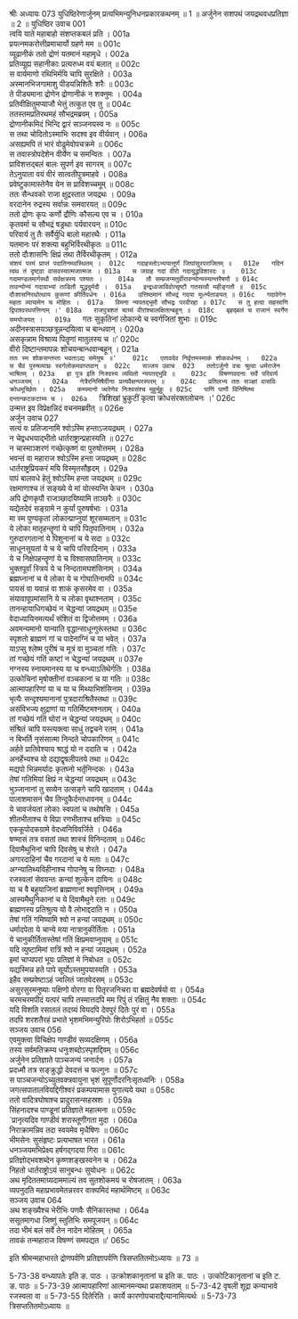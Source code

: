 श्रीः
अध्यायः 073
युधिष्ठिरेणार्जुनम् प्रत्यभिमन्युनिधनप्रकारकथनम् ॥ 1 ॥ अर्जुनेन सशपथं जयद्रथवधप्रतिज्ञा ॥ 2 ॥
युधिष्ठिर उवाच 	001  
त्वयि याते महाबाहो संशप्तकबलं प्रति ।	001a  
प्रयत्नमकरोत्तीव्रमाचार्यो ग्रहणे मम ॥	001c  
व्यूढानीकं ततो द्रोणं यतमानं महामृधे ।	002a  
प्रतिव्यूह्य सहानीकाः प्रत्यरुध्म वयं बलात् ॥	002c  
स वार्यमाणो रथिभिर्मयि चापि सुरक्षिते ।	003a  
अस्मानभिजगामाशु पीडयन्निशितैः शरैः ॥	003c  
ते पीड्यमाना द्रोणेन द्रोणानीकं न शक्नुमः ।	004a  
प्रतिवीक्षितुमप्याजौ भेत्तुं तत्कुत एव तु ॥	004c  
ततस्तमप्रतिरथमहं सौभद्रमब्रवम् ।	005a  
द्रोणानीकमिदं भिन्दि द्वारं सञ्जनयस्व नः ॥	005c  
स तथा चोदितोऽस्माभिः सदश्व इव वीर्यवान् ।	006a  
असह्यमपि तं भारं वोढुमेवोपचक्रमे ॥	006c  
स तवास्त्रोपदेशेन वीर्येण च समन्वितः ।	007a  
प्राविशत्तद्बलं बालः सुपर्ण इव सागरम् ॥	007c  
तेऽनुयाता वयं वीरं सात्वतीपुत्रमाहवे ।	008a  
प्रवेष्टुकामास्तेनैव येन स प्राविशच्चमूम् ॥	008c  
ततः सैन्धवको राजा क्षुद्रस्तात जयद्रथः ।	009a  
वरदानेन रुद्रस्य सर्वान्नः समवारयत् ॥	009c  
ततो द्रोणः कृपः कर्णो द्रौणिः कौसल्य एव च ।	010a  
कृतवर्मा च सौभद्रं षड्रथाः पर्यवारयन् ॥	010c  
परिवार्य तु तैः सर्वैर्युधि बालो महारथैः ।	011a  
यतमानः परं शक्त्या बहुभिर्विरथीकृतः ॥	011c  
ततो दौःशासनिः क्षिप्रं तथा तैर्विरथीकृतम् ।	012a  
`संशयं परमं प्राप्तं पदातिनमवस्थितम् ।	012c  
गदाहस्तोऽभ्ययात्तूर्णं जिघांसुरपराजितम् ॥	012e  
गदिनं त्वथ तं दृष्ट्वा वासवस्यात्मजात्मजः ।	013a  
स जग्राह गदां वीरो गदायुद्धविशारदः ॥	013c  
गदामण्डलमार्गस्थौ सर्वक्षत्रस्य पश्यतः ।	014a  
तौ सम्प्रजग्मतुर्वीरावन्योन्यस्यान्तरैषणौ ॥	014c  
तावन्योन्यं गदाग्राभ्यां ताडितौ युद्धदुर्मदौ ।	015a  
इन्द्रध्वजाविवोत्सृष्टौ गतसत्वौ महीङ्गतौ ॥	015c  
दौःशासनिरथोत्थाय कुरूणां कीर्तिवर्धनः ।	016a  
उत्तिष्ठमानं सौभद्रं गदया मूर्ध्न्यताडयत् ॥	016c  
गदावेगेन महता व्यायामेन च मोहितः ।	017a  
विमना न्यपतद्भूमौ सौभद्रः परवीरहा ॥	017c  
स तु हत्वा सहस्राणि द्विपाश्वरथपत्तिनाम् ।'	018a  
राजपुत्रशतं चाग्र्यं वीरांश्चालक्षितान्बहून् ॥	018c  
बृहद्बलं च राजानं स्वर्गेण समयोजयत् ।	019a  
`गतः सुकृतिनां लोकान्ये च स्वर्गजितां शुभाः ॥	019c  
अदीनस्त्रासयञ्छत्रून्नन्दयित्वा च बान्धवान् ।	020a  
असकृन्नाम विश्राव्य पितॄणां मातुलस्य च ॥'	020c  
वीरो दिष्टान्तमापन्नः शोचयन्बान्धवान्बहून् ।	021a  
`ततः स्म शोकसन्तप्ता भवताऽद्य समेयुषः ॥'	021c  
एतावदेव निर्वृत्तमस्माकं शोकवर्धनम् ।	022a  
स चैवं पुरुषव्याघ्रः स्वर्गलोकमवाप्तवान् ॥	022c  
सञ्जय उवाच 	023  
ततोऽर्जुनो वचः श्रुत्वा धर्मराजेन भाषितम् ।	023a  
हा पुत्र इति निःश्वस्य व्यथितो न्यपतद्भुवि ॥	023c  
विषण्णवदनाः सर्वे परिवार्य धनञ्जयम् ।	024a  
नेत्रैरनिमिषैर्दीनाः प्रत्यवैक्षन्परस्परम् ॥	024c  
प्रतिलभ्य ततः सञ्ज्ञां वासविः क्रोधमूर्च्छितः ।	025a  
कम्पमानो ज्वरेणेव निःश्वसंश्च मुहुर्मुहुः ॥	025c  
पाणिं पाणौ विनिष्पिष्य दन्तान्कटकटाय्य च ।	026a  
`त्रिशिखां भ्रुकुटीं कृत्वा क्रोधसंरक्तलोचनः ।'	026c  
उन्मत्त इव विप्रेक्षन्निदं वचनमब्रवीत् ॥	026e  
अर्जुन उवाच 	027  
सत्यं वः प्रतिजानामि श्वोऽस्मि हन्ताऽजयद्रथम् ।	027a  
न चेद्वधभयाद्भीतो धार्तराष्ट्रान्प्रहास्यति ॥	027c  
न चास्माञ्शरणं गच्छेत्कृष्णं वा पुरुषोत्तमम् ।	028a  
भवन्तं वा महाराज श्वोऽस्मि हन्ता जयद्रथम् ॥	028c  
धार्तराष्ट्रप्रियकरं मयि विस्मृतसौहृदम् ।	029a  
पापं बालवधे हेतुं श्वोऽस्मि हन्ता जयद्रथम् ॥	029c  
रक्षमाणाश्च तं सङ्ख्ये ये मां योत्स्यन्ति केचन ।	030a  
अपि द्रोणकृपौ राजञ्छादयिष्यामि ताञ्छरैः ॥	030c  
यद्येतदेवं सङ्ग्रामे न कुर्यां पुरुषर्षभाः ।	031a  
मा स्म पुण्यकृतां लोकान्प्राप्नुयां शूरसम्मतान् ॥	031c  
ये लोका मातृहन्तॄणां ये चापि पितृघातिनाम् ।	032a  
गुरुदारगतानां ये पिशुनानां च ये सदा ॥	032c  
साधूनसूयतां ये च ये चापि परिवादिनाम् ।	033a  
ये च निक्षेपहन्तॄणां ये च विश्वासघातिनाम् ॥	033c  
भुक्तपूर्वां स्त्रियं ये च निन्दतामघशंसिनाम् ।	034a  
ब्रह्मघ्नानां च ये लोका ये च गोघातिनामपि ॥	034c  
पायसं वा यवान्नं वा शाकं कृसरमेव वा ।	035a  
संयावापूपमांसानि ये च लोका वृथाश्नताम् ।	035c  
तानन्हायाधिगच्छेयं न चेद्धन्यां जयद्रथम् ॥	035e  
वेदाध्यायिनमत्यर्थं संशितं वा द्विजोत्तमम् ।	036a  
अवमन्यमानो यान्याति वृद्धान्साधून्गुरूंस्तथा ॥	036c  
स्पृशतो ब्राह्मणं गां च पादेनाग्निं च या भवेत् ।	037a  
याऽप्सु श्लेष्म पुरीषं च मूत्रं वा मुञ्चतां गतिः ।	037c  
तां गच्छेयं गतिं कष्टां न चेद्धन्यां जयद्रथम् ॥	037e  
नग्नस्य स्नायमानस्य या च वन्ध्याऽतिथेर्गतिः ।	038a  
उत्कोचिनां मृषोक्तीनां वञ्चकानां च या गतिः ॥	038c  
आत्मापहारिणां या च या च मिथ्याभिशंसिनाम् ।	039a  
भृत्यैः सन्दृश्यमानानां पुत्रदाराश्रितैस्तथा ॥	039c  
असंविभज्य क्षुद्राणां या गतिर्मिष्टमश्नताम् ।	040a  
तां गच्छेयं गतिं घोरां न चेद्धन्यां जयद्रथम् ॥	040c  
संश्रितं चापि यस्त्यक्त्वा साधुं तद्वचने रतम् ।	041a  
न बिभर्ति नृसंसात्मा निन्दते चोपकारिणम् ॥	041c  
अर्हते प्रातिवेश्याय श्राद्धं यो न ददाति च ।	042a  
अनर्हेभ्यश्च यो दद्याद्वृषलीपतये तथा ॥	042c  
मद्यपो भिन्नमर्यादः कृतघ्नो भर्तृनिन्दकः ।	043a  
तेषां गतिमियां क्षिप्रं न चेद्धन्यां जयद्रथम् ॥	043c  
भुञ्जानानां तु सव्येन उत्सङ्गे चापि खादताम् ।	044a  
पालाशमासनं चैव तिन्दुकैर्दन्तधावनम् ॥	044c  
ये चावर्जयतां लोकाः स्वपतां च तथोषसि ।	045a  
शीतभीताश्च ये विप्रा रणभीताश्च क्षत्रियाः ॥	045c  
एककूपोदकग्रामे वेदध्वनिविवर्जिते ।	046a  
षण्मासं तत्र वसतां तथा शास्त्रं विनिन्दताम् ॥	046c  
दिवामैथुनिनां चापि दिवसेषु च शेरते ।	047a  
अगारदाहिनां चैव गरदानां च ये मताः ॥	047c  
अग्न्यातिथ्यविहीनाश्च गोपानेषु च विघ्नदाः ।	048a  
रजस्वलां सेवयन्तः कन्यां शुल्केन दायिनः ॥	048c  
या च वै बहुयाजिनां ब्राह्मणानां श्ववृत्तिनाम् ।	049a  
आस्यमैथुनिकानां च ये दिवामैथुने रताः ॥	049c  
ब्राह्मणस्य प्रतिश्रुत्य यो वै लोभाद्ददाति न ।	050a  
तेषां गतिं गमिष्यामि श्वो न हन्यां जयद्रथम् ॥	050c  
धर्मादपेता ये चान्ये मया नात्रानुकीर्तिताः ।	051a  
ये चानुकीर्तितास्तेषां गतिं क्षिप्रमवाप्नुयाम् ॥	051c  
यदि व्युष्टामिमां रात्रिं श्वो न हन्यां जयद्रथम् ।	052a  
इमां चाप्यपरां भूयः प्रतिज्ञां मे निबोधत ॥	052c  
यद्यस्मिन्न हते पापे सूर्योऽस्तमुपयास्यति ।	053a  
इहैव सम्प्रवेष्टाऽहं ज्वलितं जातवेदसम् ॥	053c  
असुरसुरमनुष्याः पक्षिणो वोरगा वा पितृरजनिचरा वा ब्रह्मदेवर्षयो वा ।	054a  
चरमचरमपीदं यत्परं चापि तस्मात्तदपि मम रिपुं तं रक्षितुं नैव शक्ताः ॥	054c  
यदि विशति रसातलं तदग्र्यं वियदपि देवपुरं दितेः पुरं वा ।	055a  
तदपि शरशतैरहं प्रभाते भृशमभिमन्युरिपोः शिरोऽभिहर्ता ॥	055c  
सञ्जय उवाच 	056  
एवमुक्त्वा विचिक्षेप गाण्डीवं सव्यदक्षिणम् ।	056a  
तस्य सर्वमतिक्रम्य धनुःशब्दोऽस्पृशद्दिवम् ॥	056c  
अर्जुनेन प्रतिज्ञाते पाञ्चजन्यं जनार्दनः ।	057a  
प्रदध्मौ तत्र सङ्क्रुद्धो देवदत्तं च फल्गुनः ॥	057c  
स पाञ्चजन्योऽच्युतवक्त्रवायुना भृशं सुपूर्णोदरनिःसृतध्वनिः ।	058a  
जगत्सपातालवियद्दिगीश्वरं प्रकम्पयामास युगात्यये यथा ॥	058c  
ततो वादित्रघोषाश्च प्रादुरासन्सहस्रशः ।	059a  
सिंहनादश्च पाण्डूनां प्रतिज्ञाते महात्मना ॥	059c  
`प्रानृत्यदिव गाण्डीवं शरास्तूणीगता मुदा ।	060a  
निराक्रामन्निव तदा स्वयमेव मृधैषिणः ॥	060c  
भीमसेनः सुसंहृष्टः प्रत्यभाषत भारत ।	061a  
धनञ्जयमभिप्रेक्ष्य हर्षगद्गदया गिरा ॥	061c  
प्रतिज्ञोद्भवशब्देन कृष्णशङ्खस्वनेन च ।	062a  
निहतो धार्तराष्ट्रोऽयं सानुबन्धः सुयोधनः ॥	062c  
अथ मृदिततमाग्र्यदाममाल्यं तव सुतशोकमयं च रोषजातम् ।	063a  
व्यपनुदति महाप्रभावमेतन्नरवर वाक्यमिदं महार्थमिष्टम् ॥	063c  
सञ्जय उवाच 	064  
अथ शङ्ख्यैश्च भेरीभिः पणवैः सैनिकास्तथा ।	064a  
ससूतमागधा जिष्णुं स्तुतिभिः समपूजयन् ॥	064c  
तदा भीमं बलं सर्वे तेन नादेन मोहितम् ।	065a  
तावकं तन्महाराज विषण्णं समपद्यत ॥'	065c  

इति श्रीमन्महाभारते द्रोणपर्वणि प्रतिज्ञापर्वणि त्रिसप्ततितमोऽध्यायः ॥ 73 ॥

5-73-38 वन्ध्यापतेः इति ङ. पाठः । उत्क्रोशकानृतानां च इति क. पाठः । उत्कोटिकानृतानां च इति ट. ङ. पाठः ॥ 5-73-39 आत्मापहारिणां आत्मानमन्यथा प्रकाशयताम् ॥ 5-73-42 वृषली शूद्रा कन्याभावे रजस्वला वा ॥ 5-73-55 दितेरिति । कार्ये कारणोपचाराद्दैत्यानामित्यर्थः ॥ 5-73-73 त्रिसप्ततितमोऽध्यायः ॥

